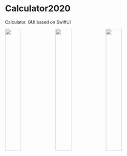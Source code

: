 # Calculator2020
Calculator. GUI based on SwiftUI


<img src="https://user-images.githubusercontent.com/29354959/73023855-05388380-3e35-11ea-9b03-adeae323178e.png" width=32%> <img src="https://user-images.githubusercontent.com/29354959/73023856-05388380-3e35-11ea-90e3-5e1ee159b019.png" width=32%> <img src="https://user-images.githubusercontent.com/29354959/73023859-05388380-3e35-11ea-8207-9e552252f272.png" width=32%>
